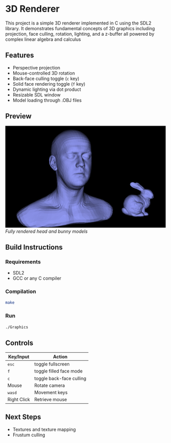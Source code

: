 # 3D Renderer
This project is a simple 3D renderer implemented in C using the SDL2 library. It demonstrates fundamental concepts of 3D graphics including projection, face culling, rotation, lighting, and a z-buffer all powered by complex linear algebra and calculus

## Features
- Perspective projection  
- Mouse-controlled 3D rotation  
- Back-face culling toggle (`c` key)  
- Solid face rendering toggle (`f` key)  
- Dynamic lighting via dot product  
- Resizable SDL window
- Model loading through .OBJ files

## Preview
![wireframe](preview.png)
*Fully rendered head and bunny models*

## Build Instructions
### Requirements
 - SDL2
 - GCC or any C compiler

### Compilation
```bash
make
```

### Run
```bash
./Graphics
```

## Controls
| Key/Input   | Action                   |
|-------------|--------------------------|
| `esc`       | toggle fullscreen        |
| `f`         | toggle filled face mode  |
| `c`         | toggle back-face culling |
| Mouse       | Rotate camera            |
| `wasd`      | Movement keys            |
| Right Click | Retrieve mouse           |

## Next Steps 
- Textures and texture mapping
- Frustum culling
